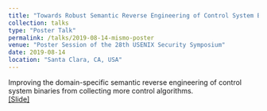 ```yaml
---
title: "Towards Robust Semantic Reverse Engineering of Control System Binaries"
collection: talks
type: "Poster Talk"
permalink: /talks/2019-08-14-mismo-poster
venue: "Poster Session of the 28th USENIX Security Symposium"
date: 2019-08-14
location: "Santa Clara, CA, USA"
---
```


Improving the domain-specific semantic reverse engineering of control system binaries from collecting more control algorithms.<br>
[[Slide]](http://pfsun.github.io/files/2019-08-14-mismo-poster.pdf)
